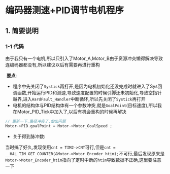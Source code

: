 # 编码器测速+PID调节电机程序

## 1. 简要说明

### 1-1 代码

​	由于我只有一个电机,所以只引入了Motor_A,Motor_B由于资源冲突懒得解决导致连编码器都没有,所以建议以后有需要再进行重构

​	**要点**:

* 程序中先关闭了`Systick`再打开,是因为电机初始化还没完成时就进入了Sys回调函数,开始运行PID和测速,导致速度配置的时候引脚还未初始化,导致空指针越界,进入`HardFault_Handler`中断循环,所以先关闭了`Systick`再打开
* 电机的结构体与PID结构体有一个参数冲突,就是`GoalPoint`(目标速度),所以我在Motor_PID_Tick中加入了,以后有机会重构的时候再解决

```c
// 更新一下.路径冲突了,怕出问题
Motor->PID.goalPoint = Motor->Motor_GoalSpeed ;
```

* 关于得到脉冲数:

当时搞了好久,发现使用`cnt = TIM2->CNT`可行,但是`cnt = __HAL_TIM_GET_COUNTER(&Motor->Motor_Encoder_htim);`不可行,最后发现原来是`Motor->Motor_Encoder_htim`指向了定时中断的`htim`导致数据不正确,这里要注意一下
